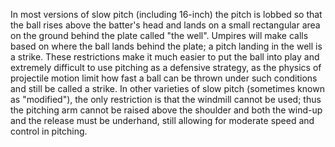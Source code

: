In most versions of slow pitch (including 16-inch) the pitch is lobbed
so that the ball rises above the batter's head and lands on a small
rectangular area on the ground behind the plate called "the well".
Umpires will make calls based on where the ball lands behind the plate;
a pitch landing in the well is a strike. These restrictions make it much
easier to put the ball into play and extremely difficult to use pitching
as a defensive strategy, as the physics of projectile
motion limit how fast a ball can be
thrown under such conditions and still be called a strike. In other
varieties of slow pitch (sometimes known as "modified"), the only
restriction is that the windmill cannot be used; thus the pitching arm
cannot be raised above the shoulder and both the wind-up and the release
must be underhand, still allowing for moderate speed and control in
pitching.